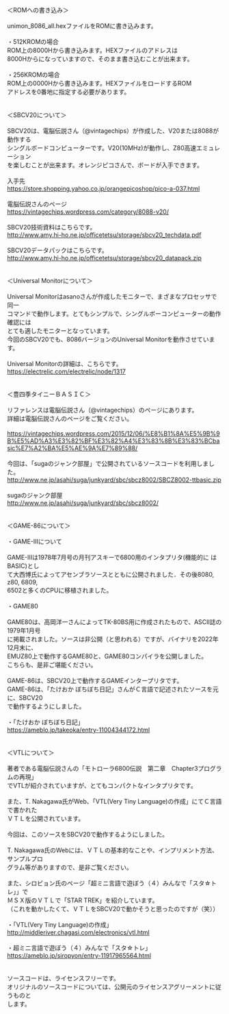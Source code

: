 ＜ROMへの書き込み＞<br>
<br>
unimon_8086_all.hexファイルをROMに書き込みます。<br>
<br>
・512KROMの場合<br>
ROM上の8000Hから書き込みます。HEXファイルのアドレスは<br>
8000Hからになっていますので、そのまま書き込むことが出来ます。<br>
<br>
・256KROMの場合<br>
ROM上の0000Hから書き込みます。HEXファイルをロードするROM<br>
アドレスを0番地に指定する必要があります。<br>
<br>
<br>
＜SBCV20について＞<br>
<br>
SBCV20は、電脳伝説さん（@vintagechips）が作成した、V20または8088が動作する<br>
シングルボードコンピューターです。V20(10MHz)が動作し、Z80高速エミュレーション<br>
を楽しむことが出来ます。オレンジピコさんで、ボードが入手できます。<br>
<br>
入手先<br>
https://store.shopping.yahoo.co.jp/orangepicoshop/pico-a-037.html<br>
<br>
電脳伝説さんのページ<br>
https://vintagechips.wordpress.com/category/8088-v20/<br>
<br>
SBCV20技術資料はこちらです。<br>
http://www.amy.hi-ho.ne.jp/officetetsu/storage/sbcv20_techdata.pdf<br>
<br>
SBCV20データパックはこちらです。<br>
http://www.amy.hi-ho.ne.jp/officetetsu/storage/sbcv20_datapack.zip<br>
<br>
<br>
＜Universal Monitorについて＞<br>
<br>
Universal Monitorはasanoさんが作成したモニターで、まざまなプロセッサで同一<br>
コマンドで動作します。とてもシンプルで、シングルボーコンピューターの動作確認には<br>
とても適したモニターとなっています。<br>
今回のSBCV20でも、8086バージョンのUniversal Monitorを動作させています。<br>
<br>
Universal Monitorの詳細は、こちらです。<br>
https://electrelic.com/electrelic/node/1317<br>
<br>
<br>
＜豊四季タイニーＢＡＳＩＣ＞<br>
<br>
リファレンスは電脳伝説さん（@vintagechips）のページにあります。<br>
詳細は電脳伝説さんのページをご覧ください。<br>
<br>
https://vintagechips.wordpress.com/2015/12/06/%E8%B1%8A%E5%9B%9B%E5%AD%A3%E3%82%BF%E3%82%A4%E3%83%8B%E3%83%BCbasic%E7%A2%BA%E5%AE%9A%E7%89%88/<br>
<br>
今回は、「sugaのジャンク部屋」で公開されているソースコードを利用しました。<br>
http://www.ne.jp/asahi/suga/junkyard/sbc/sbcz8002/SBCZ8002-ttbasic.zip<br>
<br>
sugaのジャンク部屋<br>
http://www.ne.jp/asahi/suga/junkyard/sbc/sbcz8002/<br>
<br>
<br>
＜GAME-86について＞<br>
<br>
・GAME-IIIについて<br>
<br>
GAME-IIIは1978年7月号の月刊アスキーで6800用のインタプリタ(機能的に はBASIC)とし<br>
て大西博氏によってアセンブラソースとともに公開されました．その後8080, z80, 6809,<br>
6502と多くのCPUに移植されました。<br>
<br>
・GAME80<br>
<br>
GAME80は、高岡洋一さんによってTK-80BS用に作成されたもので、ASCII誌の1979年1月号<br>
に掲載されました。ソースは非公開（と思われる）ですが、バイナリを2022年12月末に、<br>
EMUZ80上で動作するGAME80と、GAME80コンパイラを公開しました。<br>
こちらも、是非ご堪能ください。<br>
<br>
GAME-86は、SBCV20上で動作するGAMEインタープリタです。<br>
GAME-86は、「たけおか ぼちぼち日記」さんがＣ言語で記述されたソースを元に、SBCV20<br>
で動作するようにしました。<br>
<br>
・「たけおか ぼちぼち日記」<br>
https://ameblo.jp/takeoka/entry-11004344172.html<br>
<br>
<br>
＜VTLについて＞<br>
<br>
著者である電脳伝説さんの「モトローラ6800伝説　第二章　Chapter3プログラムの再現」<br>
でVTLが紹介されていますが、とてもコンパクトなインタプリタです。<br>
<br>
また、T. Nakagawa氏がWeb、「VTL(Very Tiny Language)の作成」にてＣ言語で書かれた<br>
ＶＴＬを公開されています。<br>
<br>
今回は、このソースをSBCV20で動作するようにしました。<br>
<br>
T. Nakagawa氏のWebには、ＶＴＬの基本的なことや、インプリメント方法、サンプルプロ<br>
グラム等がありますので、是非ご覧ください。<br>
<br>
また、シロピョン氏のページ「超ミニ言語で遊ぼう（４）みんなで「スタ☆トレ」」で<br>
ＭＳＸ版のＶＴＬで「STAR TREK」を紹介しています。<br>
（これを動かしたくて、ＶＴＬをSBCV20で動かそうと思ったのですが（笑））<br>
<br>
・「VTL(Very Tiny Language)の作成」<br>
http://middleriver.chagasi.com/electronics/vtl.html<br>
<br>
・超ミニ言語で遊ぼう（４）みんなで「スタ☆トレ」<br>
https://ameblo.jp/siropyon/entry-11917965564.html<br>
<br>
<br>
ソースコードは、ライセンスフリーです。<br>
オリジナルのソースコードについては、公開元のライセンスアグリーメントに従うものと<br>
します。<br>
